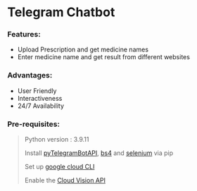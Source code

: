 <h1>Telegram Chatbot </h1>

### Features:
* Upload Prescription and get medicine names 
* Enter medicine name and get result from different websites

### Advantages: 
* User Friendly
* Interactiveness
* 24/7 Availability

### Pre-requisites:
> Python version : 3.9.11
> 
>Install [pyTelegramBotAPI](https://pypi.org/project/pyTelegramBotAPI/), [bs4](https://pypi.org/project/beautifulsoup4/) and [selenium](https://pypi.org/project/selenium/) via pip
>
>Set up [google cloud CLI](https://cloud.google.com/sdk/docs/initializing)
>
>Enable the [Cloud Vision API](https://cloud.google.com/vision/docs/ocr#vision_text_detection-python)
